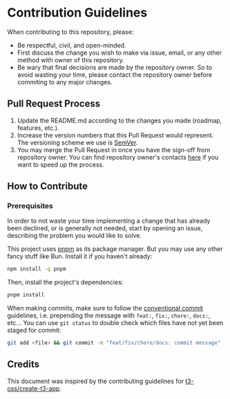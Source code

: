 # Contribution Guidelines

When contributing to this repository, please:

- Be respectful, civil, and open-minded.
- First discuss the change you wish to make via issue,
email, or any other method with owner of this repository.
- Be wary that final decisions are made by the repository owner. So to avoid wasting your time, please contact the repository owner before commiting to any major changes.

## Pull Request Process

1. Update the README.md according to the changes you made (roadmap, features, etc.).
2. Increase the version numbers that this
   Pull Request would represent. The versioning scheme we use is [SemVer](http://semver.org/).
3. You may merge the Pull Request in once you have the sign-off from repository owner. You can find repository owner's contacts [here](https://amadeustwi.dev/contacts) if you want to speed up the process.

## How to Contribute

### Prerequisites

In order to not waste your time implementing a change that has already been declined, or is generally not needed, start by opening an issue, describing the problem you would like to solve.

This project uses [pnpm](https://pnpm.io) as its package manager. But you may use any other fancy stuff like Bun. Install it if you haven't already:

```bash
npm install -g pnpm
```

Then, install the project's dependencies:

```bash
pnpm install
```

When making commits, make sure to follow the [conventional commit](https://www.conventionalcommits.org/en/v1.0.0/) guidelines, i.e. prepending the message with `feat:`, `fix:`, `chore:`, `docs:`, etc... You can use `git status` to double check which files have not yet been staged for commit:

```bash
git add <file> && git commit -m "feat/fix/chore/docs: commit message"
```

## Credits

This document was inspired by the contributing guidelines for [t3-oss/create-t3-app](https://github.com/t3-oss/create-t3-app/blob/main/CONTRIBUTING.md).